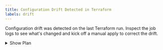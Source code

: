 ```yaml
---
title: Configuration Drift Detected in Terraform
labels: drift
---
```


Configuration drift was detected on the last Terraform run. Inspect the job logs to see what's changed and kick off a manual apply to correct the drift.

<details><summary>Show Plan</summary>
```
{{ env.PLAN_OUTPUT }}
```
</details>

<!-- created by terraform-refresh/terraform-has-changes -->